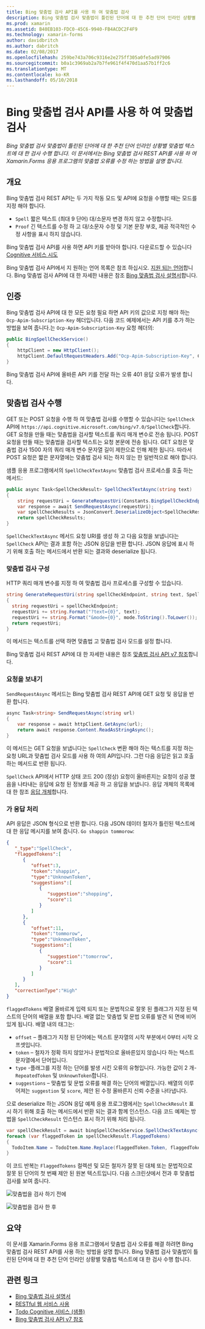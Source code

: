 ```yaml
---
title: Bing 맞춤법 검사 API를 사용 하 여 맞춤법 검사
description: Bing 맞춤법 검사 맞춤법이 틀린된 단어에 대 한 추천 단어 인라인 상황별 맞춤법 텍스트에 대 한 검사 수행 합니다. 이 문서에서는 Bing 맞춤법 검사 REST API를 사용 하 여 Xamarin.Forms 응용 프로그램의 맞춤법 오류를 수정 하는 방법을 설명 합니다.
ms.prod: xamarin
ms.assetid: B40EB103-FDC0-45C6-9940-FB4ACDC2F4F9
ms.technology: xamarin-forms
author: davidbritch
ms.author: dabritch
ms.date: 02/08/2017
ms.openlocfilehash: 259be743a706c9316e2e275ff305a0fe5ad97906
ms.sourcegitcommit: b0a1c3969ab2a7b7fe961f4f470d1aa57b1ff2c6
ms.translationtype: MT
ms.contentlocale: ko-KR
ms.lasthandoff: 05/10/2018
---
```

# <a name="spell-checking-using-the-bing-spell-check-api"></a>Bing 맞춤법 검사 API를 사용 하 여 맞춤법 검사

_Bing 맞춤법 검사 맞춤법이 틀린된 단어에 대 한 추천 단어 인라인 상황별 맞춤법 텍스트에 대 한 검사 수행 합니다. 이 문서에서는 Bing 맞춤법 검사 REST API를 사용 하 여 Xamarin.Forms 응용 프로그램의 맞춤법 오류를 수정 하는 방법을 설명 합니다._

## <a name="overview"></a>개요

Bing 맞춤법 검사 REST API는 두 가지 작동 모드 및 API에 요청을 수행할 때는 모드를 지정 해야 합니다.

- `Spell` 짧은 텍스트 (최대 9 단어) 대/소문자 변경 하지 않고 수정합니다.
- `Proof` 긴 텍스트를 수정 하 고 대/소문자 수정 및 기본 문장 부호, 제공 적극적인 수정 사항을 표시 하지 않습니다.

Bing 맞춤법 검사 API를 사용 하면 API 키를 받아야 합니다. 다운로드할 수 있습니다 [Cognitive 서비스 시도](https://azure.microsoft.com/try/cognitive-services/)

Bing 맞춤법 검사 API에서 지 원하는 언어 목록은 참조 하십시오. [지원 되는 언어](/azure/cognitive-services/bing-spell-check/bing-spell-check-supported-languages/)합니다. Bing 맞춤법 검사 API에 대 한 자세한 내용은 참조 [Bing 맞춤법 검사 설명서](/azure/cognitive-services/bing-spell-check/)합니다.

## <a name="authentication"></a>인증

Bing 맞춤법 검사 API에 대 한 모든 요청 필요 하면 API 키의 값으로 지정 해야 하는 `Ocp-Apim-Subscription-Key` 헤더입니다. 다음 코드 예제에서는 API 키를 추가 하는 방법을 보여 줍니다.는 `Ocp-Apim-Subscription-Key` 요청 헤더의:

```csharp
public BingSpellCheckService()
{
    httpClient = new HttpClient();
    httpClient.DefaultRequestHeaders.Add("Ocp-Apim-Subscription-Key", Constants.BingSpellCheckApiKey);
}
```

Bing 맞춤법 검사 API에 올바른 API 키를 전달 하는 오류 401 응답 오류가 발생 합니다.

## <a name="performing-spell-checking"></a>맞춤법 검사 수행

GET 또는 POST 요청을 수행 하 여 맞춤법 검사를 수행할 수 있습니다는 `SpellCheck` API에 `https://api.cognitive.microsoft.com/bing/v7.0/SpellCheck`합니다. GET 요청을 만들 때는 맞춤법을 검사할 텍스트를 쿼리 매개 변수로 전송 됩니다. POST 요청을 만들 때는 맞춤법을 검사할 텍스트는 요청 본문에 전송 됩니다. GET 요청은 맞춤법 검사 1500 자의 쿼리 매개 변수 문자열 길이 제한으로 인해 제한 됩니다. 따라서 POST 요청은 짧은 문자열에는 맞춤법 검사 되는 하지 않는 한 일반적으로 해야 합니다.

샘플 응용 프로그램에서의 `SpellCheckTextAsync` 맞춤법 검사 프로세스를 호출 하는 메서드:

```csharp
public async Task<SpellCheckResult> SpellCheckTextAsync(string text)
{
    string requestUri = GenerateRequestUri(Constants.BingSpellCheckEndpoint, text, SpellCheckMode.Spell);
    var response = await SendRequestAsync(requestUri);
    var spellCheckResults = JsonConvert.DeserializeObject<SpellCheckResult>(response);
    return spellCheckResults;
}
```

`SpellCheckTextAsync` 메서드 요청 URI를 생성 하 고 다음 요청을 보냅니다는 `SpellCheck` API는 결과 포함 하는 JSON 응답을 반환 합니다. JSON 응답에 표시 하기 위해 호출 하는 메서드에서 반환 되는 결과와 deserialize 됩니다.

### <a name="configuring-spell-checking"></a>맞춤법 검사 구성

HTTP 쿼리 매개 변수를 지정 하 여 맞춤법 검사 프로세스를 구성할 수 있습니다.

```csharp
string GenerateRequestUri(string spellCheckEndpoint, string text, SpellCheckMode mode)
{
  string requestUri = spellCheckEndpoint;
  requestUri += string.Format("?text={0}", text);                         // text to spell check
  requestUri += string.Format("&mode={0}", mode.ToString().ToLower());    // spellcheck mode - proof or spell
  return requestUri;
}
```

이 메서드는 텍스트를 선택 하면 맞춤법 고 맞춤법 검사 모드를 설정 합니다.

Bing 맞춤법 검사 REST API에 대 한 자세한 내용은 참조 [맞춤법 검사 API v7 참조](/rest/api/cognitiveservices/bing-spell-check-api-v7-reference/)합니다.

### <a name="sending-the-request"></a>요청을 보내기

`SendRequestAsync` 메서드는 Bing 맞춤법 검사 REST API에 GET 요청 및 응답을 반환 합니다.

```csharp
async Task<string> SendRequestAsync(string url)
{
    var response = await httpClient.GetAsync(url);
    return await response.Content.ReadAsStringAsync();
}
```

이 메서드는 GET 요청을 보냅니다는 `SpellCheck` 변환 해야 하는 텍스트를 지정 하는 요청 URL과 맞춤법 검사 모드를 사용 하 여의 API입니다. 그런 다음 응답은 읽고 호출 하는 메서드로 반환 됩니다.

`SpellCheck` API에서 HTTP 상태 코드 200 (정상) 요청이 올바른지는 요청이 성공 했음을 나타내는 응답에 요청 된 정보를 제공 하 고 응답을 보냅니다. 응답 개체의 목록에 대 한 참조 [응답 개체](/rest/api/cognitiveservices/bing-spell-check-api-v7-reference#response-objects)합니다.

### <a name="processing-the-response"></a>가 응답 처리

API 응답은 JSON 형식으로 반환 합니다. 다음 JSON 데이터 철자가 틀린된 텍스트에 대 한 응답 메시지를 보여 줍니다. `Go shappin tommorow`:

```json
{  
   "_type":"SpellCheck",
   "flaggedTokens":[  
      {  
         "offset":3,
         "token":"shappin",
         "type":"UnknownToken",
         "suggestions":[  
            {  
               "suggestion":"shopping",
               "score":1
            }
         ]
      },
      {  
         "offset":11,
         "token":"tommorow",
         "type":"UnknownToken",
         "suggestions":[  
            {  
               "suggestion":"tomorrow",
               "score":1
            }
         ]
      }
   ],
   "correctionType":"High"
}
```

`flaggedTokens` 배열 올바르게 입력 되지 또는 문법적으로 잘못 된 플래그가 지정 된 텍스트의 단어의 배열을 포함 합니다. 배열 없는 맞춤법 및 문법 오류를 발견 되 면에 비어 있게 됩니다. 배열 내의 태그는:

- `offset` – 플래그가 지정 된 단어에는 텍스트 문자열의 시작 부분에서 0부터 시작 오프셋입니다.
- `token` – 철자가 정확 하지 않았거나 문법적으로 올바른있지 않습니다 하는 텍스트 문자열에서 단어입니다.
- `type` -플래그를 지정 하는 단어를 발생 시킨 오류의 유형입니다. 가능한 값이 2 개- `RepeatedToken` 및 `UnknownToken`합니다.
- `suggestions` – 맞춤법 및 문법 오류를 해결 하는 단어의 배열입니다. 배열의 이루어져는 `suggestion` 및 `score`, 제안 된 수정 올바른지 신뢰 수준을 나타냅니다.

으로 deserialize 하는 JSON 응답 예제 응용 프로그램에서는 `SpellCheckResult` 표시 하기 위해 호출 하는 메서드에서 반환 되는 결과 함께 인스턴스. 다음 코드 예제는 방법을 `SpellCheckResult` 인스턴스 표시 하기 위해 처리 됩니다.

```csharp
var spellCheckResult = await bingSpellCheckService.SpellCheckTextAsync(TodoItem.Name);
foreach (var flaggedToken in spellCheckResult.FlaggedTokens)
{
  TodoItem.Name = TodoItem.Name.Replace(flaggedToken.Token, flaggedToken.Suggestions.FirstOrDefault().Suggestion);
}
```

이 코드 반복는 `FlaggedTokens` 컬렉션 및 모든 철자가 잘못 된 대체 또는 문법적으로 잘못 된 단어의 첫 번째 제안 된 원본 텍스트입니다. 다음 스크린샷에서 전과 후 맞춤법 검사를 보여 줍니다.

![](spell-check-images/before-spell-check.png "맞춤법을 검사 하기 전에")

![](spell-check-images/after-spell-check.png "맞춤법을 검사 한 후")

## <a name="summary"></a>요약

이 문서를 Xamarin.Forms 응용 프로그램에서 맞춤법 검사 오류를 해결 하려면 Bing 맞춤법 검사 REST API를 사용 하는 방법을 설명 합니다. Bing 맞춤법 검사 맞춤법이 틀린된 단어에 대 한 추천 단어 인라인 상황별 맞춤법 텍스트에 대 한 검사 수행 합니다.

## <a name="related-links"></a>관련 링크

- [Bing 맞춤법 검사 설명서](/azure/cognitive-services/bing-spell-check/)
- [RESTful 웹 서비스 사용](~/xamarin-forms/data-cloud/consuming/rest.md)
- [Todo Cognitive 서비스 (샘플)](https://developer.xamarin.com/samples/xamarin-forms/WebServices/TodoCognitiveServices/)
- [Bing 맞춤법 검사 API v7 참조](/rest/api/cognitiveservices/bing-spell-check-api-v7-reference/)
